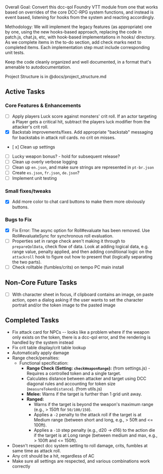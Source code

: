 Overall Goal:
Convert this dcc-qol Foundry VTT module from one that works based on overrides of the core DCC-RPG system functions, and instead is event based, listening for hooks from the system and reacting accordingly.

Methodology:
We will implement the legacy features (as appropriate) one by one, using the new hooks-based approach, replacing the code in patch.js, chat.js, etc, with hook-based implementations in hooks/ directory. As we complete items in the to-do section, add check marks next to completed items. Each implementation step must include corresponding unit tests.

Keep the code cleanly organized and well documented, in a format that's amenable to autodocumentation.

Project Structure is in @docs/project_structure.md

## Active Tasks

### Core Features & Enhancements

-   [ ] Apply players Luck score against monsters' crit roll. If an actor targeting a Player gets a critical hit, subtract the players luck modifier from the attacker's crit roll.
-   [x] Backstab improvements/fixes. Add appropriate "backstab" messaging for backstabs in attack roll cards. no crit on misses.
-   [ x] Clean up settings
-   [ ] Lucky weapon bonus? - hold for subsequent release?
-   [ ] Clean up overly verbose logging
-   [ ] Clean up `en.json`, and make sure strings are represented in `pt-br.json`
-   [ ] Create `es.json`, `fr.json`, `de.json`?
-   [ ] Implement unit testing

### Small fixes/tweaks

-   [x] Add more color to chat card buttons to make them more obviously buttons.

### Bugs to Fix

-   [x] Fix Error: The async option for Roll#evaluate has been removed. Use Roll#evaluateSync for synchronous roll evaluation.
-   [ ] Properties set in range check aren't making it through to `prepareQolData`, check flow of data. Look at adding logical data, e.g. range value, penalty applied, and then adding conditional logic on the `attackroll` hook to figure out how to present that (logically separating the two parts).
-   [ ] Check rolltable (fumbles/crits) on tempo PC main install

## Non-Core Future Tasks

-   [ ] With character sheet in focus, if clipboard contains an image, on paste action, open a dialog asking if the user wants to set the character portrait and/or the token image to the pasted image

## Completed Tasks

-   Fix attack card for NPCs -- looks like a problem where if the weapon only exists on the token, there is a dcc-qol error, and the rendering is handled by the system instead
-   Fix crit table display/crit table lookup
-   Automatically apply damage
-   Range check/penalties:
    -   Functional specification:
        -   **Range Check (Setting: `checkWeaponRange`):** (from settings.js) - Requires a controlled token and a single target.
        -   Calculates distance between attacker and target using DCC diagonal rules and accounting for token size (`measureTokenDistance`). (from utils.js)
        -   **Melee:** Warns if the target is further than 1 grid unit away.
        -   **Ranged:**
            -   Warns if the target is beyond the weapon's maximum range (e.g., > 150ft for `50/100/150`).
            -   Applies a `-2` penalty to the attack roll if the target is at Medium range (between short and long, e.g., > 50ft and <= 100ft).
            -   Applies a `-1D` step penalty (e.g., d20 -> d16) to the action die if the target is at Long range (between medium and max, e.g., > 100ft and <= 150ft).
-   Doesn't respect dcc system setting to roll damage, crits, fumbles at same time as attack roll.
-   Any crit should be a hit, regardless of AC
-   Make sure all settings are respected, and various combinations work correctly

